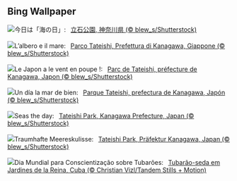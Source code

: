 ## Bing Wallpaper
![](https://www.bing.com/th?id=OHR.TateishiPark_JA-JP2045138918_UHD.jpg&w=1000)今日は「海の日」:&nbsp;&ensp;[立石公園, 神奈川県 (© blew_s/Shutterstock)](https://www.bing.com/th?id=OHR.TateishiPark_JA-JP2045138918_UHD.jpg)
<br><br/>
![](https://www.bing.com/th?id=OHR.TateishiPark_IT-IT9039159342_UHD.jpg&w=1000)L’albero e il mare:&nbsp;&ensp;[Parco Tateishi, Prefettura di Kanagawa, Giappone (© blew_s/Shutterstock)](https://www.bing.com/th?id=OHR.TateishiPark_IT-IT9039159342_UHD.jpg)
<br><br/>
![](https://www.bing.com/th?id=OHR.TateishiPark_FR-FR2256380829_UHD.jpg&w=1000)Le Japon a le vent en poupe !:&nbsp;&ensp;[Parc de Tateishi, préfecture de Kanagawa, Japon (© blew_s/Shutterstock)](https://www.bing.com/th?id=OHR.TateishiPark_FR-FR2256380829_UHD.jpg)
<br><br/>
![](https://www.bing.com/th?id=OHR.TateishiPark_ES-ES5379923028_UHD.jpg&w=1000)Un día la mar de bien:&nbsp;&ensp;[Parque Tateishi, prefectura de Kanagawa, Japón (© blew_s/Shutterstock)](https://www.bing.com/th?id=OHR.TateishiPark_ES-ES5379923028_UHD.jpg)
<br><br/>
![](https://www.bing.com/th?id=OHR.TateishiPark_EN-GB5935394849_UHD.jpg&w=1000)Seas the day:&nbsp;&ensp;[Tateishi Park, Kanagawa Prefecture, Japan (© blew_s/Shutterstock)](https://www.bing.com/th?id=OHR.TateishiPark_EN-GB5935394849_UHD.jpg)
<br><br/>
![](https://www.bing.com/th?id=OHR.TateishiPark_DE-DE4909574611_UHD.jpg&w=1000)Traumhafte Meereskulisse:&nbsp;&ensp;[Tateishi Park, Präfektur Kanagawa, Japan (© blew_s/Shutterstock)](https://www.bing.com/th?id=OHR.TateishiPark_DE-DE4909574611_UHD.jpg)
<br><br/>
![](https://www.bing.com/th?id=OHR.SilkyShark_PT-BR0331927489_UHD.jpg&w=1000)Dia Mundial para Conscientização sobre Tubarões:&nbsp;&ensp;[Tubarão-seda em Jardines de la Reina, Cuba (© Christian Vizl/Tandem Stills + Motion)](https://www.bing.com/th?id=OHR.SilkyShark_PT-BR0331927489_UHD.jpg)
<br><br/>
